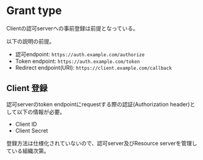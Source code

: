 # Grant type

Clientの認可serverへの事前登録は前提となっている。

以下の説明の前提。  
* 認可endpoint: `https://auth.example.com/authorize`
* Token endpoint: `https://auth.example.com/token`
* Redirect endpoint(URI): `https://client.example.com/callback`

## Client 登録

認可serverのtoken endpointにrequestする際の認証(Authorization header)として以下の情報が必要。

* Client ID
* Client Secret

登録方法は仕様化されていないので、認可server及びResource serverを管理している組織次第。